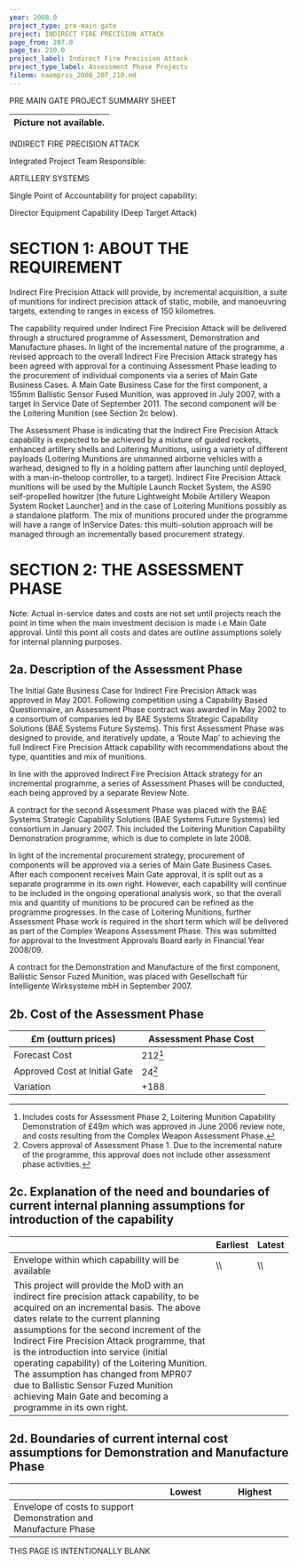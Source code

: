 ```yaml
---
year: 2008.0
project_type: pre-main gate
project: INDIRECT FIRE PRECISION ATTACK
page_from: 207.0
page_to: 210.0
project_label: Indirect Fire Precision Attack
project_type_label: Assessment Phase Projects
filenm: naomprss_2008_207_210.md
---
```

PRE MAIN GATE PROJECT SUMMARY SHEET

| Picture not available. |
|----------------------------|

INDIRECT FIRE PRECISION ATTACK

Integrated Project Team Responsible:

ARTILLERY SYSTEMS

Single Point of Accountability for project capability:

Director Equipment Capability (Deep Target Attack)

# SECTION 1: ABOUT THE REQUIREMENT

Indirect Fire Precision Attack will provide, by incremental acquisition, a suite of munitions for indirect precision attack of static, mobile, and manoeuvring targets, extending to ranges in excess of 150 kilometres.

The capability required under Indirect Fire Precision Attack will be delivered through a structured programme of Assessment, Demonstration and Manufacture phases. In light of the incremental nature of the programme, a revised approach to the overall Indirect Fire Precision Attack strategy has been agreed with approval for a continuing Assessment Phase leading to the procurement of individual components via a series of Main Gate Business Cases. A Main Gate Business Case for the first component, a 155mm Ballistic Sensor Fused Munition, was approved in July 2007, with a target In Service Date of September 2011. The second component will be the Loitering Munition (see Section 2c below).

The Assessment Phase is indicating that the Indirect Fire Precision Attack capability is expected to be achieved by a mixture of guided rockets, enhanced artillery shells and Loitering Munitions, using a variety of different payloads (Loitering Munitions are unmanned airborne vehicles with a warhead, designed to fly in a holding pattern after launching until deployed, with a man-in-theloop controller, to a target). Indirect Fire Precision Attack munitions will be used by the Multiple Launch Rocket System, the AS90 self-propelled howitzer \[the future Lightweight Mobile Artillery Weapon System Rocket Launcher\]
and in the case of Loitering Munitions possibly as a standalone platform. The mix of munitions procured under the programme will have a range of InService Dates: this multi-solution approach will be managed through an incrementally based procurement strategy.

# SECTION 2: THE ASSESSMENT PHASE

Note: Actual in-service dates and costs are not set until projects reach the point in time when the main investment decision is made i.e Main Gate approval. Until this point all costs and dates are outline assumptions solely for internal planning purposes.

## 2a. Description of the Assessment Phase

The Initial Gate Business Case for Indirect Fire Precision Attack was approved in May 2001. Following competition using a Capability Based Questionnaire, an Assessment Phase contract was awarded in May 2002 to a consortium of companies led by BAE Systems Strategic Capability Solutions (BAE Systems Future Systems). This first Assessment Phase was designed to provide, and iteratively update, a ‘Route Map’ to achieving the full Indirect Fire Precision Attack capability with recommendations about the type, quantities and mix of munitions.

In line with the approved Indirect Fire Precision Attack strategy for an incremental programme, a series of Assessment Phases will be conducted, each being approved by a separate Review Note.

A contract for the second Assessment Phase was placed with the BAE Systems Strategic Capability Solutions (BAE Systems Future Systems) led consortium in January 2007. This included the Loitering Munition Capability Demonstration programme, which is due to complete in late 2008.

In light of the incremental procurement strategy, procurement of components will be approved via a series of Main Gate Business Cases. After each component receives Main Gate approval, it is split out as a separate programme in its own right. However, each capability will continue to be included in the ongoing operational analysis work, so that the overall mix and quantity of munitions to be procured can be refined as the programme progresses. In the case of Loitering Munitions, further Assessment Phase work is required in the short term which will be delivered as part of the Complex Weapons Assessment Phase. This was submitted for approval to the Investment Approvals Board early in Financial Year 2008/09.

A contract for the Demonstration and Manufacture of the first component, Ballistic Sensor Fuzed Munition, was placed with Gesellschaft für Intelligente Wirksysteme mbH in September 2007.

## 2b. Cost of the Assessment Phase

<table>
<colgroup>
<col style="width: 50%" />
<col style="width: 50%" />
</colgroup>
<thead>
<tr>
<th>
£m (outturn prices)
</th>
<th>
Assessment Phase Cost
</th>
</tr>
</thead>
<tbody>
<tr>
<td>Forecast Cost</td>
<td>
212<a href="fn1" class="footnote-ref" id="fnref1"
role="doc-noteref"><sup>1</sup></a>
</td>
</tr>
<tr>
<td>Approved Cost at Initial Gate</td>
<td>
24<a href="fn2" class="footnote-ref" id="fnref2"
role="doc-noteref"><sup>2</sup></a>
</td>
</tr>
<tr>
<td>Variation</td>
<td>
+188
</td>
</tr>
</tbody>
</table>
<section id="footnotes" class="footnotes footnotes-end-of-document"
role="doc-endnotes">
<hr />
<ol>
<li id="fn1">Includes costs for Assessment Phase 2, Loitering Munition Capability Demonstration of £49m which was approved in June 2006 review note, and costs resulting from the Complex Weapon Assessment Phase.<a href="fnref1" class="footnote-back"
role="doc-backlink">↩︎</a></li>
<li id="fn2">Covers approval of Assessment Phase 1. Due to the incremental nature of the programme, this approval does not include other assessment phase activities.<a href="fnref2"
class="footnote-back" role="doc-backlink">↩︎</a></li>
</ol>
</section>

## 2c. Explanation of the need and boundaries of current internal planning assumptions for introduction of the capability

|                                                                                                                                                                                                                                                                                                                                                                                                                                                                                                               | Earliest | Latest |
|-----------------------------------|-------------------|-------------------|
| Envelope within which capability will be available                                                                                                                                                                                                                                                                                                                                                                                                                                                            | \\\       | \\\     |
| This project will provide the MoD with an indirect fire precision attack capability, to be acquired on an incremental basis. The above dates relate to the current planning assumptions for the second increment of the Indirect Fire Precision Attack programme, that is the introduction into service (initial operating capability) of the Loitering Munition. The assumption has changed from MPR07 due to Ballistic Sensor Fuzed Munition achieving Main Gate and becoming a programme in its own right. |              |            |

## 2d. Boundaries of current internal cost assumptions for Demonstration and Manufacture Phase

<table>
<colgroup>
<col style="width: 50%" />
<col style="width: 25%" />
<col style="width: 24%" />
</colgroup>
<thead>
<tr>
<th></th>
<th>
Lowest
</th>
<th>
Highest
</th>
</tr>
</thead>
<tbody>
<tr>
<td>Envelope of costs to support Demonstration and Manufacture Phase</td>
<td>

</td>
<td>

</td>
</tr>
</tbody>
</table>

THIS PAGE IS INTENTIONALLY BLANK

